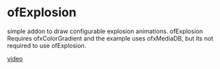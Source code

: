# ofExplosion

simple addon to draw configurable explosion animations.
ofExplosion Requires ofxColorGradient and the example uses ofxMediaDB, but its not required to use ofExplosion.

[video](http://www.youtube.com/watch?v=TqaKOHw2kb8)
